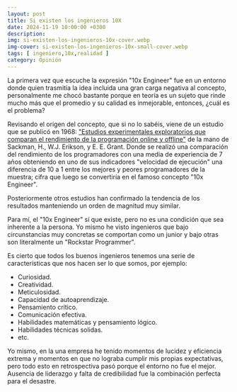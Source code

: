 ```yaml
---
layout: post
title: Si existen los ingenieros 10X
date: 2024-11-19 10:00:00 +0300
description:
img: si-existen-los-ingenieros-10x-cover.webp
img-cover: si-existen-los-ingenieros-10x-small-cover.webp
tags: [ ingeniero,10x,realidad ]
category: Opinión
---
```


La primera vez que escuche la expresión "10x Engineer" fue en un entorno donde quien trasmitía la idea incluida una gran
carga negativa al concepto, personalmente me chocó bastante porque en teoría es un sujeto que rinde mucho más que el
promedio y su calidad es inmejorable, entonces, ¿cuál es el problema?

Revisando el origen del concepto, que si no lo sabéis, viene de un estudio que se publicó en
1968: ["Estudios experimentales exploratorios que comparan el rendimiento de la programación online y offline"](https://web.eecs.umich.edu/~weimerw/481/readings/productivity-performance.pdf)
de la mano de Sackman, H., W.J. Erikson, y E. E. Grant. Donde se realizó una comparación del rendimiento de los
programadores con una media de experiencia de 7 años obteniendo en uno de sus indicadores "velocidad de
ejecución" una diferencia de 10 a 1 entre los mejores y peores programadores de la muestra; cifra que luego se
convertiría en el famoso concepto "10x Engineer".

Posteriormente otros estudios han confirmado la tendencia de los resultados manteniendo un orden de magnitud muy
similar.

Para mí, el "10x Engineer" sí que existe, pero no es una condición que sea inherente a la persona. Yo mismo he visto
ingenieros que bajo circunstancias muy concretas se comportan como un junior y bajo otras son literalmente un "Rockstar
Programmer".

Es cierto que todos los buenos ingenieros tenemos una serie de características que nos hacen ser lo que somos, por
ejemplo:

+ Curiosidad.
+ Creatividad.
+ Meticulosidad.
+ Capacidad de autoaprendizaje.
+ Pensamiento crítico.
+ Comunicación efectiva.
+ Habilidades matemáticas y pensamiento lógico.
+ Habilidades técnicas solidas.
+ etc.

Yo mismo, en la una empresa he tenido momentos de lucidez y eficiencia extrema y momentos en que no lograba cumplir mis
propias expectativas, pero todo esto en retrospectiva pasó porque el entorno no fue el mejor. Ausencia de liderazgo y
falta de credibilidad fue la combinación perfecta para el desastre.




